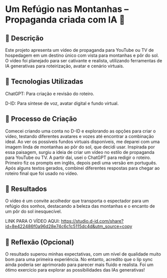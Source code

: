 # Um Refúgio nas Montanhas – Propaganda criada com IA 🌄

## 📒 Descrição
Este projeto apresenta um vídeo de propaganda para YouTube ou TV de hospedagem em um destino único com vista para montanhas e pôr do sol. O vídeo foi planejado para ser cativante e realista, utilizando ferramentas de IA generativas para roteirização, avatar e cenário virtuais.

## 🤖 Tecnologias Utilizadas
ChatGPT: Para criação e revisão do roteiro.

D-ID: Para síntese de voz, avatar digital e fundo virtual.

## 🧐 Processo de Criação
Comecei criando uma conta no D-ID e explorando as opções para criar o vídeo, testando diferentes avatares e vozes até encontrar a combinação ideal. Ao ver os possíveis fundos virtuais disponíveis, me deparei com uma imagem linda de montanhas ao pôr do sol, que decidi usar. Inspirada por essa paisagem, surgiu a ideia de criar um vídeo no estilo de propaganda para YouTube ou TV. A partir daí, usei o ChatGPT para redigir o roteiro. Primeiro fiz os prompts em inglês, depois pedi uma versão em português. Após alguns textos gerados, combinei diferentes respostas para chegar ao roteiro final que foi usado no vídeo.

## 🚀 Resultados
O vídeo é um convite acolhedor que transporta o espectador para um refúgio dos sonhos, destacando a beleza das montanhas e o encanto de um pôr do sol inesquecível. 

LINK PARA O VÍDEO AQUI: https://studio.d-id.com/share?id=8e422486f0a96d28e74c6c1c5115dc4d&utm_source=copy 

## 💭 Reflexão (Opcional)
O resultado superou minhas expectativas, com um nível de qualidade muito bom para uma primeira experiência. No entanto, acredito que o lip sync ainda poderia ser aprimorado para parecer mais fluido e realista. Foi um ótimo exercício para explorar as possibilidades das IAs generativas!
